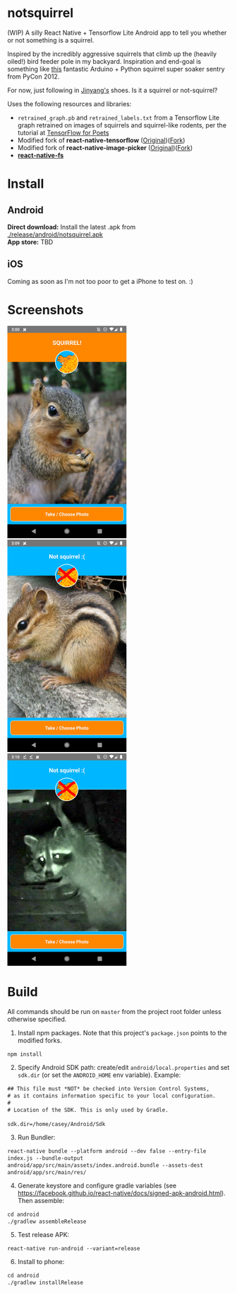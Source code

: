 # notsquirrel
(WIP) A silly React Native + Tensorflow Lite Android app to tell you whether or not something is a squirrel.

Inspired by the incredibly aggressive squirrels that climb up the (heavily oiled!) bird feeder pole in my backyard. Inspiration and end-goal is something like [this](https://www.slideshare.net/kgrandis/pycon-2012-militarizing-your-backyard-computer-vision-and-the-squirrel-hordes) fantastic Arduino + Python squirrel super soaker sentry from PyCon 2012.

For now, just following in [Jinyang's](https://www.youtube.com/watch?v=vIci3C4JkL0) shoes. Is it a squirrel or not-squirrel?

Uses the following resources and libraries:

* `retrained_graph.pb` and `retrained_labels.txt` from a Tensorflow Lite graph retrained on images of squirrels and squirrel-like rodents, per the tutorial at [TensorFlow for Poets](https://codelabs.developers.google.com/codelabs/tensorflow-for-poets/#0)
* Modified fork of **react-native-tensorflow** ([Original](https://github.com/reneweb/react-native-tensorflow))([Fork](https://github.com/sometimescasey/react-native-tensorflow/tree/revision))
* Modified fork of **react-native-image-picker** ([Original](https://github.com/react-community/react-native-image-picker/))([Fork](https://github.com/sometimescasey/react-native-image-picker))
* [**react-native-fs**](https://github.com/itinance/react-native-fs)

# Install
## Android
**Direct download:** Install the latest .apk from [./release/android/notsquirrel.apk](./release/android/notsquirrel.apk)<br>
**App store:** TBD

## iOS
Coming as soon as I'm not too poor to get a iPhone to test on. :)

# Screenshots

<img src="./release/android/screenshots/android_1.png" height="480px" width="270px" /><img src="./release/android/screenshots/android_3.png" height="480px" width="270px" /><img src="./release/android/screenshots/android_4.png" height="480px" width="270px" />

# Build
All commands should be run on `master` from the project root folder unless otherwise specified.

1) Install npm packages. Note that this project's `package.json` points to the modified forks.
```
npm install
```

2) Specify Android SDK path: create/edit `android/local.properties` and set `sdk.dir` (or set the `ANDROID_HOME` env variable). Example:
```
## This file must *NOT* be checked into Version Control Systems,
# as it contains information specific to your local configuration.
#
# Location of the SDK. This is only used by Gradle.

sdk.dir=/home/casey/Android/Sdk
```

3) Run Bundler:
```
react-native bundle --platform android --dev false --entry-file index.js --bundle-output android/app/src/main/assets/index.android.bundle --assets-dest android/app/src/main/res/
```

4) Generate keystore and configure gradle variables (see https://facebook.github.io/react-native/docs/signed-apk-android.html). Then assemble:
```
cd android
./gradlew assembleRelease
```

5) Test release APK:
```
react-native run-android --variant=release
```

6) Install to phone:
```
cd android
./gradlew installRelease
```
